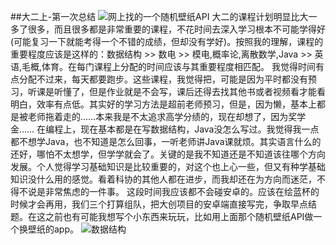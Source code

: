 ##大二上-第一次总结
![网上找的一个随机壁纸API](https://bing.ioliu.cn/v1/rand)
大二的课程计划明显比大一多了很多，而且很多都是非常重要的课程，不花时间去深入学习根本不可能学得好(可能复习一下就能考得一个不错的成绩，但却没有学好)。按照我的理解，课程的重要程度应该是这样的：数据结构 >> 数电 >> 模电,概率论,离散数学,Java >> 英语,毛概,体育。在每门课程上分配的时间应该与其重要程度相匹配。
我觉得时间有点分配不过来，每天都要跑步。这些课程，我觉得把，可能是因为平时都没有预习，听课是听懂了，但是作业就是不会写，课后还得去找其他书或者视频看才能看明白，效率有点低。其实好的学习方法是超前老师预习，但是，因为懒，基本上都是被老师拖着走的……本来我是不太追求高学分绩的，现在却想了，因为奖学金……
在编程上，现在基本都是在写数据结构，Java没怎么写过。我觉得我一点都不想学Java，也不知道是怎么回事，一听老师讲Java课就烦。其实语言什么的还好，哪怕不太想学，但学学就会了。关键的是我不知道还是不知道该往哪个方向发展。个人觉得学习基础知识是比较重要的，对这个也上心一些，但又有种学基础知识没什么用的感觉。看着科协的其他人都在进步，而我却还在为方向而迷茫，不得不说是非常焦虑的一件事。
这段时间我应该都不会碰安卓的。应该在绘蓝杯的时候才会再用，我们三个打算组队，把大创项目的安卓端直接写完，争取早点结题。在这之前也有可能我想写个小东西来玩玩，比如用上面那个随机壁纸API做一个换壁纸的app。
![数据结构](https://i.loli.net/2019/10/11/zGmWP1oBHbQ5xFD.png)